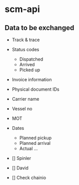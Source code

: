 # scm-api

## Data to be exchanged
- Track & trace
- Status codes
  - Dispatched
  - Arrived
  - Picked up
- Invoice information
- Physical document IDs
- Carrier name
- Vessel no
- MOT
- Dates
  - Planned pickup
  - Planned arrival
  - Actual ...


- [] Spinler
- [] David
- [] Check chainio

